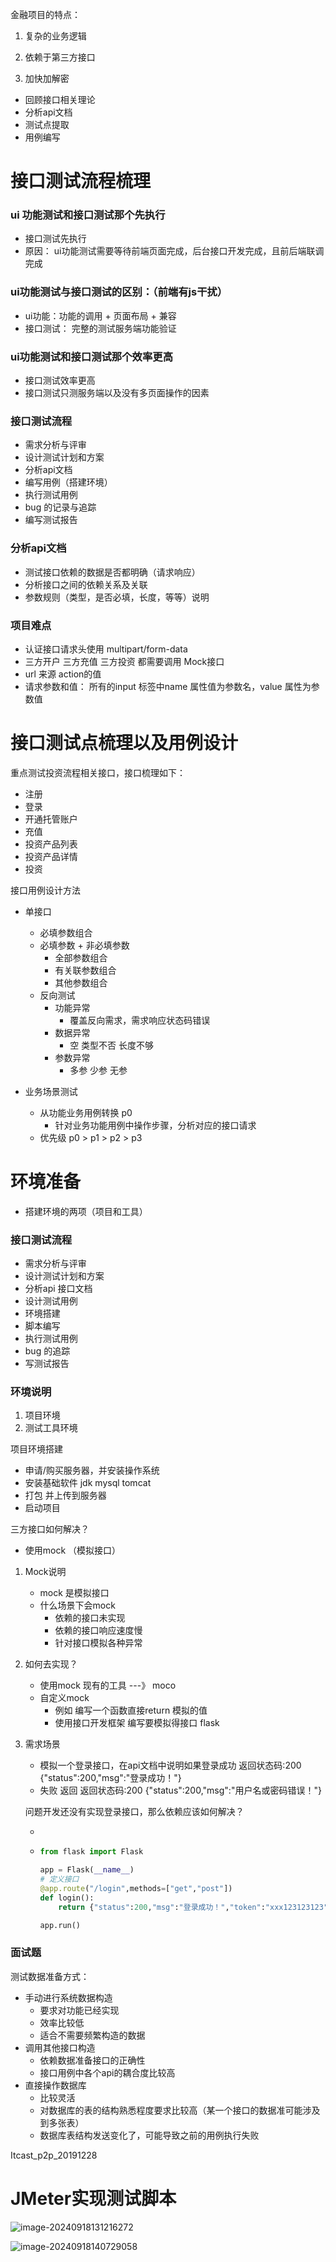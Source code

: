 金融项目的特点：

1. 复杂的业务逻辑

2. 依赖于第三方接口

3. 加快加解密

   



- 回顾接口相关理论
- 分析api文档
- 测试点提取
- 用例编写



# 接口测试流程梳理

### ui 功能测试和接口测试那个先执行

- 接口测试先执行
- 原因： ui功能测试需要等待前端页面完成，后台接口开发完成，且前后端联调完成

### ui功能测试与接口测试的区别：（前端有js干扰）

- ui功能：功能的调用 + 页面布局  + 兼容
- 接口测试：  完整的测试服务端功能验证

### ui功能测试和接口测试那个效率更高

- 接口测试效率更高
- 接口测试只测服务端以及没有多页面操作的因素

### 接口测试流程

- 需求分析与评审
- 设计测试计划和方案
- 分析api文档
- 编写用例（搭建环境）
- 执行测试用例
- bug 的记录与追踪
- 编写测试报告





###  分析api文档

- 测试接口依赖的数据是否都明确（请求响应）
- 分析接口之间的依赖关系及关联
- 参数规则（类型，是否必填，长度，等等）说明



### 项目难点 

- 认证接口请求头使用 multipart/form-data
- 三方开户  三方充值   三方投资  都需要调用 Mock接口
- url  来源 action的值
- 请求参数和值： 所有的input 标签中name 属性值为参数名，value 属性为参数值























# 接口测试点梳理以及用例设计

重点测试投资流程相关接口，接口梳理如下：

- 注册
- 登录
- 开通托管账户
- 充值
- 投资产品列表
- 投资产品详情
- 投资





接口用例设计方法

- 单接口

  - 必填参数组合
  - 必填参数 + 非必填参数
    - 全部参数组合
    - 有关联参数组合
    - 其他参数组合
  - 反向测试
    - 功能异常
      - 覆盖反向需求，需求响应状态码错误
    - 数据异常
      - 空   类型不否  长度不够
    - 参数异常
      - 多参 少参  无参

- 业务场景测试

  - 从功能业务用例转换 p0
    - 针对业务功能用例中操作步骤，分析对应的接口请求
  - 优先级  p0 > p1 > p2 > p3

  













# 环境准备

- 搭建环境的两项（项目和工具）

### 接口测试流程

- 需求分析与评审
- 设计测试计划和方案
- 分析api 接口文档
- 设计测试用例
- 环境搭建
- 脚本编写
- 执行测试用例
- bug 的追踪
- 写测试报告

### 环境说明

1. 项目环境
2. 测试工具环境



项目环境搭建

- 申请/购买服务器，并安装操作系统
- 安装基础软件   jdk mysql  tomcat
- 打包  并上传到服务器
- 启动项目



三方接口如何解决？

- 使用mock   （模拟接口）



1. Mock说明

   - mock 是模拟接口
   - 什么场景下会mock  
     - 依赖的接口未实现
     - 依赖的接口响应速度慢
     - 针对接口模拟各种异常

2. 如何去实现？

   - 使用mock 现有的工具  ---》 moco
   - 自定义mock 
     - 例如 编写一个函数直接return 模拟的值
     - 使用接口开发框架  编写要模拟得接口  flask

3. 需求场景

   - 模拟一个登录接口，在api文档中说明如果登录成功  返回状态码:200 {"status":200,"msg":"登录成功！"}
   - 失败  返回  返回状态码:200 {"status":200,"msg":"用户名或密码错误！"}

   问题开发还没有实现登录接口，那么依赖应该如何解决？

   - 

   - ```python
     from flask import Flask
     
     app = Flask(__name__)
     # 定义接口
     @app.route("/login",methods=["get","post"])
     def login():
         return {"status":200,"msg":"登录成功！","token":"xxx123123123"}
     
     app.run()
     ```





### 面试题

测试数据准备方式：

- 手动进行系统数据构造
  - 要求对功能已经实现
  - 效率比较低
  - 适合不需要频繁构造的数据
- 调用其他接口构造
  - 依赖数据准备接口的正确性
  - 接口用例中各个api的耦合度比较高
- 直接操作数据库
  - 比较灵活
  - 对数据库的表的结构熟悉程度要求比较高（某一个接口的数据准可能涉及到多张表）
  - 数据库表结构发送变化了，可能导致之前的用例执行失败





Itcast_p2p_20191228























#  JMeter实现测试脚本

![image-20240918131216272](E:\Software-Testing\软件测试\接口测试\img\image-20240918131216272.png)

![image-20240918140729058](E:\Software-Testing\软件测试\接口测试\img\image-20240918140729058.png)
